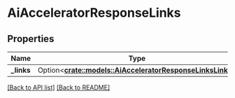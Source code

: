 # AiAcceleratorResponseLinks

## Properties

Name | Type | Description | Notes
------------ | ------------- | ------------- | -------------
**_links** | Option<[**crate::models::AiAcceleratorResponseLinksLinks**](AiAcceleratorResponseLinksLinks.md)> |  | 

[[Back to API list]](../README.md#documentation-for-api-endpoints) [[Back to README]](../README.md)


